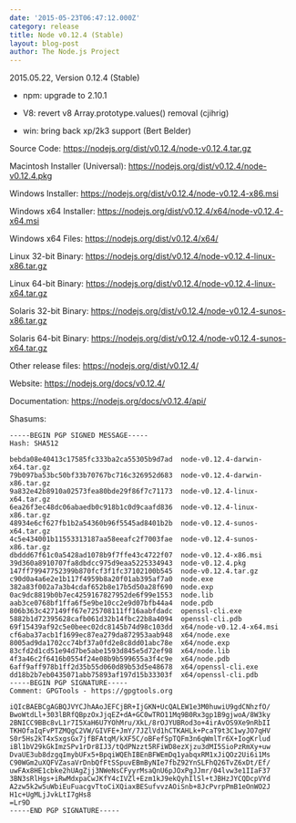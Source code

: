 ```yaml
---
date: '2015-05-23T06:47:12.000Z'
category: release
title: Node v0.12.4 (Stable)
layout: blog-post
author: The Node.js Project
---
```


2015.05.22, Version 0.12.4 (Stable)

- npm: upgrade to 2.10.1

- V8: revert v8 Array.prototype.values() removal (cjihrig)

- win: bring back xp/2k3 support (Bert Belder)

Source Code: https://nodejs.org/dist/v0.12.4/node-v0.12.4.tar.gz

Macintosh Installer (Universal): https://nodejs.org/dist/v0.12.4/node-v0.12.4.pkg

Windows Installer: https://nodejs.org/dist/v0.12.4/node-v0.12.4-x86.msi

Windows x64 Installer: https://nodejs.org/dist/v0.12.4/x64/node-v0.12.4-x64.msi

Windows x64 Files: https://nodejs.org/dist/v0.12.4/x64/

Linux 32-bit Binary: https://nodejs.org/dist/v0.12.4/node-v0.12.4-linux-x86.tar.gz

Linux 64-bit Binary: https://nodejs.org/dist/v0.12.4/node-v0.12.4-linux-x64.tar.gz

Solaris 32-bit Binary: https://nodejs.org/dist/v0.12.4/node-v0.12.4-sunos-x86.tar.gz

Solaris 64-bit Binary: https://nodejs.org/dist/v0.12.4/node-v0.12.4-sunos-x64.tar.gz

Other release files: https://nodejs.org/dist/v0.12.4/

Website: https://nodejs.org/docs/v0.12.4/

Documentation: https://nodejs.org/docs/v0.12.4/api/

Shasums:

```
-----BEGIN PGP SIGNED MESSAGE-----
Hash: SHA512

bebda08e40413c17585fc333ba2ca55305b9d7ad  node-v0.12.4-darwin-x64.tar.gz
79b097ba53bc50bf33b70767bc716c326952d683  node-v0.12.4-darwin-x86.tar.gz
9a832e42b8910a02573fea80bde29f86f7c71173  node-v0.12.4-linux-x64.tar.gz
6ea26f3ec48dc06abaedb0c918b1c0d9caafd836  node-v0.12.4-linux-x86.tar.gz
48934e6cf627fb1b2a54360b96f5545ad8401b2b  node-v0.12.4-sunos-x64.tar.gz
4c5e434001b11553313187aa58eeafc2f7003fae  node-v0.12.4-sunos-x86.tar.gz
dbddd67f61c0a5428ad1078b9f7ffe43c4722f07  node-v0.12.4-x86.msi
39d360a8910707fa8dbdcc975d9eaa5225334943  node-v0.12.4.pkg
147ff79947752399b870fcf3f1fc37102100b545  node-v0.12.4.tar.gz
c90d0a4a6e2e1b117f4959b8a20f01ab395af7a0  node.exe
382a83f002a7a3b4cdaf652b8e17b5d50a28f690  node.exp
0ac9dc8819b0b7ec4259167827952de6f99e1553  node.lib
aab3ce0768bf1ffa6f5e9be10cc2e9d07bfb44a4  node.pdb
806b363c427149ff67e725708111ff16aabfdadc  openssl-cli.exe
5882b1d72395628cafb061d32b14fbc22b8a4094  openssl-cli.pdb
69f15439af92c5e0beec02dc8145b74d98c103dd  x64/node-v0.12.4-x64.msi
cf6aba37acb1f1699ec87ea279da872953aab948  x64/node.exe
8005ad9da1702cc74bf37a0fd2e8c8dd01abc78e  x64/node.exp
83cfd2d1cd51e94d7be5abe1593d845e5d72ef98  x64/node.lib
4f3a46c2f6416b0554f24e08b9b599655a3f4c9e  x64/node.pdb
6aff9aff978b1ff2d35b55d060d89b53d5e48678  x64/openssl-cli.exe
dd18b2b7eb0435071abb75893af197d15b33303f  x64/openssl-cli.pdb
-----BEGIN PGP SIGNATURE-----
Comment: GPGTools - https://gpgtools.org

iQIcBAEBCgAGBQJVYCJhAAoJEFCjBR+IjGKN+UcQALEW1e3M0huwiU9gdCNhzfO/
BwoWtdLl+303lBRfQBpzOxJjqEZ+dA+GC0wTRO11Mq9B0Rx3gp1B9gjwoA/8W3ky
2BNICC9BBc8vL1r7I5XaH6U7YOhMru/XkL/8rOJYUBRod3o+4irAvOS9Xe9nRbII
TKHOfaIqFvPTZMQgC2VW/GIVFE+JmY/7JZlVd1hCTKAHLk+PcaT9t3C1wyJO7qHV
S0r5Hs2kT4xSxgsGx7jfBFAtqM/kXF5C/oBFefSpTQFm3n6qWmlTr6X+IogKrlud
iBl1bV29kGkImzSPv1rDr8IJ3/tQdPNzzt5RFiWD8ezXjzu3dMI5SioPzRmXy+uw
DvaUE3ub8dzgqImybUFx5+BpqiWQEhIBEnBFWEmDq1yabqxRM1xJiQOz2Ui6i1Ms
C90WGm2uXQFVZasaVrDnbQfFtSSpuvEBmByNIe7fbZ92YnSLFhQ26TvZ6xDt/Ef/
uwFAx8HE1cbke2hUAgZjj3NWeNsCFyyrMsaQnU6pJOxPgJJmr/04lvw3e1IIaF37
3BN3sRlHgs+iRwMdxpaCwJKfY4cIVZl+Ezm1kJ9ekQyhIlSl+tJBHzJYCQDcpVYd
A2zw5k2w5uWbiEuFuacgvTtoCiXQiaxBESufvvzAOiSnb+8JcPvrpPmB1eOnWO2J
H1c+UgMLjJvkLtI7gHs8
=Lr9D
-----END PGP SIGNATURE-----
```
